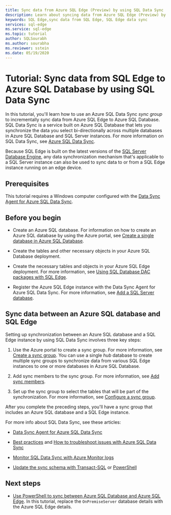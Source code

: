 ```yaml
---
title: Sync data from Azure SQL Edge (Preview) by using SQL Data Sync
description: Learn about syncing data from Azure SQL Edge (Preview) by using Azure SQL Data Sync
keywords: SQL Edge,sync data from SQL Edge, SQL Edge data sync
services: sql-edge
ms.service: sql-edge
ms.topic: tutorial
author: SQLSourabh
ms.author: sourabha
ms.reviewer: sstein
ms.date: 05/19/2020
---
```


# Tutorial: Sync data from SQL Edge to Azure SQL Database by using SQL Data Sync


In this tutorial, you'll learn how to use an Azure SQL Data Sync *sync group* to incrementally sync data from Azure SQL Edge to Azure SQL Database. SQL Data Sync is a service built on Azure SQL Database that lets you synchronize the data you select bi-directionally across multiple databases in Azure SQL Database and SQL Server instances. For more information on SQL Data Sync, see [Azure SQL Data Sync](../azure-sql/database/sql-data-sync-data-sql-server-sql-database.md).

Because SQL Edge is built on the latest versions of the [SQL Server Database Engine](/sql/sql-server/sql-server-technical-documentation/), any data synchronization mechanism that's applicable to a SQL Server instance can also be used to sync data to or from a SQL Edge instance running on an edge device.

## Prerequisites

This tutorial requires a Windows computer configured with the [Data Sync Agent for Azure SQL Data Sync](../azure-sql/database/sql-data-sync-agent-overview.md).

## Before you begin

* Create an Azure SQL database. For information on how to create an Azure SQL database by using the Azure portal, see [Create a single database in Azure SQL Database](../azure-sql/database/single-database-create-quickstart.md?tabs=azure-portal).

* Create the tables and other necessary objects in your Azure SQL Database deployment.

* Create the necessary tables and objects in your Azure SQL Edge deployment. For more information, see [Using SQL Database DAC packages with SQL Edge](deploy-dacpac.md).

* Register the Azure SQL Edge instance with the Data Sync Agent for Azure SQL Data Sync. For more information, see [Add a SQL Server database](../azure-sql/database/sql-data-sync-sql-server-configure.md#add-on-prem).

## Sync data between an Azure SQL database and SQL Edge

Setting up synchronization between an Azure SQL database and a SQL Edge instance by using SQL Data Sync involves three key steps:  


1. Use the Azure portal to create a sync group. For more information, see [Create a sync group](../azure-sql/database/sql-data-sync-sql-server-configure.md#create-sync-group). You can use a single *hub* database to create multiple sync groups to synchronize data from various SQL Edge instances to one or more databases in Azure SQL Database. 

2. Add sync members to the sync group. For more information, see [Add sync members](../azure-sql/database/sql-data-sync-sql-server-configure.md#add-sync-members).

3. Set up the sync group to select the tables that will be part of the synchronization. For more information, see [Configure a sync group](../azure-sql/database/sql-data-sync-sql-server-configure.md#add-sync-members).

After you complete the preceding steps, you'll have a sync group that includes an Azure SQL database and a SQL Edge instance.

For more info about SQL Data Sync, see these articles:

* [Data Sync Agent for Azure SQL Data Sync](../azure-sql/database/sql-data-sync-agent-overview.md)

* [Best practices](../azure-sql/database/sql-data-sync-best-practices.md) and [How to troubleshoot issues with Azure SQL Data Sync](../azure-sql/database/sql-data-sync-troubleshoot.md)

* [Monitor SQL Data Sync with Azure Monitor logs](../azure-sql/database/sql-data-sync-monitor-sync.md)

* [Update the sync schema with Transact-SQL](../azure-sql/database/sql-data-sync-update-sync-schema.md) or [PowerShell](../azure-sql/database/scripts/update-sync-schema-in-sync-group.md)

## Next steps


* [Use PowerShell to sync between Azure SQL Database and Azure SQL Edge](../azure-sql/database/scripts/sql-data-sync-sync-data-between-azure-onprem.md). In this tutorial, replace the `OnPremiseServer` database details with the Azure SQL Edge details.
